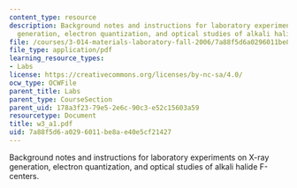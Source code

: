 ```yaml
---
content_type: resource
description: Background notes and instructions for laboratory experiments on X-ray
  generation, electron quantization, and optical studies of alkali halide F-centers.
file: /courses/3-014-materials-laboratory-fall-2006/7a88f5d6a0296011be8ae40e5cf21427_w3_a1.pdf
file_type: application/pdf
learning_resource_types:
- Labs
license: https://creativecommons.org/licenses/by-nc-sa/4.0/
ocw_type: OCWFile
parent_title: Labs
parent_type: CourseSection
parent_uid: 178a3f23-79e5-2e6c-90c3-e52c15603a59
resourcetype: Document
title: w3_a1.pdf
uid: 7a88f5d6-a029-6011-be8a-e40e5cf21427
---
```

Background notes and instructions for laboratory experiments on X-ray generation, electron quantization, and optical studies of alkali halide F-centers.
